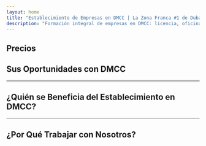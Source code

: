 ```yaml
---
layout: home
title: "Establecimiento de Empresas en DMCC | La Zona Franca #1 de Dubái para Comercio y Exportación"
description: "Formación integral de empresas en DMCC: licencia, oficina, visas, cuenta bancaria. Soporte profesional con resultados garantizados."
---
```


<!-- text="Concéntrese en el crecimiento — deje que iMind se encargue de los idiomas." -->
<!-- text="Las aulas tardan años; iMind ofrece comprensión en tiempo real hoy, en todos los idiomas." -->
<!-- text="Invierta en crecimiento, no en dolores de cabeza de traducción. iMind interpreta mientras usted innova." -->
<!-- <AuthButton text="Try Live Demo →" buttonClass="brand"/> -->

<HeroSection
title="Registro de Empresas en Zona Franca **DMCC**"
text="Soluciones integrales para comercio, logística, materias primas y operaciones comerciales internacionales">

</HeroSection>

## Precios

<PricingPlans :plans="[
  {
    title: 'Solicitar servicio directamente en DMCC',
    details: '**29 205** AED  **17** días',
    items: [
      'Acceso directo sin intermediarios',
      'Sin cargos adicionales',
      'Sin comisiones'
    ],
    linkText: 'Order directly',
    linkHref: '/guide/use-cases#negotiations',
    bullet: '💬'
  },
  {
    title: 'Elija nuestro plan **Estándar** para orientación experta',
    details: '**36 555** AED  **17** días',
    items: [
      'Ahorro de tiempo',
      'Resultados predecibles',
      'Asistencia personal de expertos',
      'Transporte clase business a lugares de servicio',
      'Mínima participación requerida'
    ],
    linkText: 'Order from expert',
    linkHref: '/guide/use-cases#operations',
    bullet: '⚡︎'
  },
  {
    title: 'Opte por nuestro plan **Premium** para orientación experta de **primera clase**',
    details: '**42 055** AED  **15** días',
    items: [
      'Recepción VIP en el aeropuerto para una persona',
      'Traslados aeropuerto-hotel-aeropuerto en clase premium',
      'Procedimientos VIP acelerados',
      'Resultados garantizados',
      'Experto personal disponible 24/7',
      'Transporte clase premium a lugares de servicio',
      'Mínima participación requerida'
    ],
    linkText: 'Order from expert',
    linkHref: '/guide/use-cases#operations',
    bullet: '💰'
  }
]" />

## Sus Oportunidades con DMCC

<FeatureBlock :card="{
  title: 'Formación Completa de Empresas en DMCC',
  details: 'Desde licencias hasta visas y cuentas bancarias — nos encargamos de todo el proceso por usted.',
  items: [
    '⚡︎ Licencia de comercio, servicios o consultoría emitida en 5-7 días hábiles.',
    '✧ Espacio de oficina o flexi-desk en JLT (Jumeirah Lake Towers).',
    '✧ Visas de residencia en UAE para propietarios y empleados (validez de 2 años).',
    '✧ Asistencia para abrir cuentas bancarias corporativas en UAE.',
  ],
  link: '/guide/dmcc-setup-process',
  src: {
    light: '/content/iStock-1366951573.jpg',
    dark: '/content/iStock-1366951573.jpg',
  },
  inversion: false
}" />

<FeatureBlock :card="{
  title: 'Por qué DMCC es #1 en Comercio Global',
  details: 'Una Free Zone con sólida reputación internacional, confiable para socios en la UE, EE. UU. y Asia.',
  items: [
    '⚡︎ Imagen empresarial sólida: DMCC es la primera opción para empresas comerciales.',
    '✧ 100% propiedad extranjera — sin necesidad de socio local.',
    '✧ Procedimientos de exportación simplificados, certificaciones y apoyo logístico.',
    '✧ Amplia gama de licencias — desde comercio de oro hasta servicios de IT.',
  ],
  link: '/guide/why-dmcc',
  src: {
    light: '/content/iStock-1366951573.jpg',
    dark: '/content/iStock-1366951573.jpg',
  },
  inversion: true
}" />

<FeatureBlock :card="{
  title: 'Cumplimiento Garantizado y Mitigación de Riesgos',
  details: 'Alineación total con las regulaciones de UAE y estándares internacionales.',
  items: [
    '⚡︎ Preparación de documentos KYC y corporativos.',
    '✧ Soporte con el cumplimiento AML/CFT de UAE [fuente oficial](https://u.ae/en/information-and-services/business/anti-money-laundering).',
    '✧ Asistencia con registro de VAT, ESR y UBO.',
    '✧ Soporte legal continuo para su negocio después del registro.',
  ],
  link: '/guide/compliance-support',
  src: {
    light: '/content/iStock-1366951573.jpg',
    dark: '/content/iStock-1366951573.jpg',
  },
  inversion: false
}" />

---

## ¿Quién se Beneficia del Establecimiento en DMCC?

<FeatureCards :features="[
  {
    title: 'Empresas de Importación-Exportación',
    details: 'Para empresas que obtienen productos de China, India, Europa y Oriente Medio.',
    items: [
      'Procesos simplificados de contratos y certificación.',
      'Comercio fiscalmente eficiente a través de UAE.',
      'Sólida reputación con clientes internacionales.',
    ],
    linkText: 'Learn more',
    link: '/guide/dmcc-use-cases#import-export'
  },
  {
    title: 'Negocios de Joyería y Materias Primas',
    details: 'Para el comercio de oro, diamantes, metales, café, té y granos.',
    items: [
      'Licencias DMCC especializadas para metales preciosos y materias primas.',
      'Apoyo con documentación y certificaciones de exportación.',
      'Logística eficiente a través de JAFZA y DP World.',
    ],
    linkText: 'Explore solutions',
    link: '/guide/dmcc-use-cases#commodities'
  },
  {
    title: 'Empresas Tecnológicas',
    details: 'SaaS, marketing digital, desarrollo de software para clientes globales.',
    items: [
      'Dirección prestigiosa en free zone para su sede central.',
      'Estructura fiscal optimizada con beneficios de UAE.',
      'Acceso a mercados GCC y MENA con licencia DMCC.',
    ],
    linkText: 'View case studies',
    link: '/guide/dmcc-use-cases#it-business'
  }
]" />

---

## ¿Por Qué Trabajar con Nosotros?

<FeatureBlock :card="{
  title: 'Soporte Experto desde la Licencia hasta el Primer Contrato',
  details: 'Con más de 7 años de experiencia, nos especializamos en la formación de empresas DMCC para negocios de comercio y exportación. Nuestro equipo legal garantiza una configuración fluida y conforme desde el principio hasta el final.',
  items: [
    '✧ Precios transparentes con paquetes fijos.',
    '✧ Gerente de cuenta dedicado y asesor legal para su caso.',
    '✧ Historial comprobado con DMCC y bancos de EAU.',
  ],
  link: '/guide/our-services',
  src: {
    light: '/content/iStock-1366951573.jpg',
    dark: '/content/iStock-1366951573.jpg',
  },
  inversion: true
}" />

<AuthButton text="Obtener una Cotización Gratuita →" buttonClass="brand"/>
